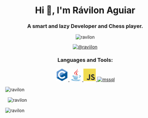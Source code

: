 <h1 align="center">Hi 👋, I'm Rávilon Aguiar</h1>
  <h3 align="center">A smart and lazy Developer and Chess player.</h3>
    <p align="center"> 
      <img src="https://komarev.com/ghpvc/?username=ravilon&label=Profile%20views&color=0e75b6&style=flat" alt="ravilon" /> 
    </p>
    <p align="center"> 
      <a href="https://twitter.com/@raviilon" target="blank"> 
        <img src="https://img.shields.io/twitter/follow/@raviilon?logo=twitter&style=for-the-badge" alt="@raviilon" /> 
      </a> 
    </p>
  <h3 align="center">Languages and Tools:</h3>
    <p align="center" > 
      <a href="https://www.cprogramming.com/" target="_blank" rel="noreferrer"> 
          <img src="https://raw.githubusercontent.com/devicons/devicon/master/icons/c/c-original.svg" alt="c" width="40" height="40"/> 
      </a> 
      <a href="https://www.java.com" target="_blank" rel="noreferrer"> 
        <img src="https://raw.githubusercontent.com/devicons/devicon/master/icons/java/java-original.svg" alt="java" width="40" height="40"/> 
      </a> 
      <a href="https://developer.mozilla.org/en-US/docs/Web/JavaScript" target="_blank" rel="noreferrer"> 
        <img src="https://raw.githubusercontent.com/devicons/devicon/master/icons/javascript/javascript-original.svg" alt="javascript" width="40" height="40"/> 
      </a> 
      <a href="https://www.microsoft.com/en-us/sql-server" target="_blank" rel="noreferrer"> 
        <img src="https://www.svgrepo.com/show/303229/microsoft-sql-server-logo.svg" alt="mssql" width="40" height="40"/> 
      </a> 
      <a href="https://www.oracle.com/" target="_blank" rel="noreferrer"> </a> 
    </p>
    <p>
      <img align="center" src="https://github-readme-stats.vercel.app/api/top-langs?username=ravilon&show_icons=true&locale=en&layout=compact" alt="ravilon" />
    </p>
    <p>&nbsp;
      <img align="center" src="https://github-readme-stats.vercel.app/api?username=ravilon&show_icons=true&locale=en" alt="ravilon" />
    </p>
    <p>
      <img align="center" src="https://github-readme-streak-stats.herokuapp.com/?user=ravilon&" alt="ravilon" />
    </p> 
